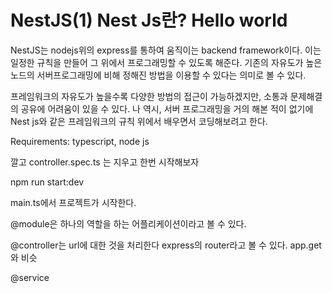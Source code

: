 # NestJS(1) Nest Js란? Hello world

NestJS는 nodejs위의 express를 통하여 움직이는 backend framework이다. 이는 일정한 규칙을 만들어 그 위에서 프로그래밍할 수 있도록 해준다. 기존의 자유도가 높은 노드의 서버프로그래밍에 비해 정해진 방법을 이용할 수 있다는 의미로 볼 수 있다. 

프레임워크의 자유도가 높을수록 다양한 방법의 접근이 가능하겠지만, 소통과 문제해결의 공유에 어려움이 있을 수 있다. 나 역시, 서버 프로그래밍을 거의 해본 적이 없기에 Nest js와 같은 프레임워크의 규칙 위에서 배우면서 코딩해보려고 한다.

Requirements: typescript, node js

깔고 controller.spec.ts 는 지우고 한번 시작해보자

npm run start:dev



main.ts에서 프로젝트가 시작한다.

@module은 하나의 역할을 하는 어플리케이션이라고 볼 수 있다. 

@controller는 url에 대한 것을 처리한다 express의 router라고 볼 수 있다. app.get와 비슷

@service